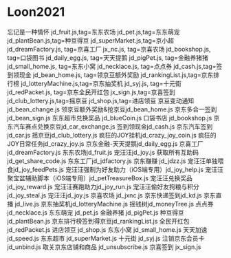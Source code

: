 # Loon2021
忘记是一种情怀
jd_fruit.js,tag=东东农场
jd_pet.js,tag=东东萌宠
jd_plantBean.js,tag=种豆得豆
jd_superMarket.js,tag=京小超
jd_dreamFactory.js, tag=京喜工厂
jx_nc.js, tag=京喜农场
jd_bookshop.js, tag=口袋图书
jd_daily_egg.js, tag=天天提鹅
jd_pigPet.js, tag=金融养猪猪
jd_small_home.js, tag=东东小窝
jd_necklace.js, tag=点点券
jd_cash.js,tag=签到领现金
jd_bean_home.js, tag=领京豆额外奖励
jd_rankingList.js,tag=京东排行榜
jd_lotteryMachine.js,tag=京东抽奖机
jd_syj.js, tag=十元街
jd_redPacket.js, tag=京东全民开红包
jx_sign.js,tag=京喜签到
jd_club_lottery.js,tag=摇京豆
jd_shop.js,tag=进店领豆
	京豆变动通知jd_bean_change.js
	领京豆额外奖励&抢京豆jd_bean_home.js
	京东多合一签到jd_bean_sign.js
	东东超市兑换奖品	jd_blueCoin.js
	口袋书店	jd_bookshop.js
	京东汽车赛点兑换京豆jd_car_exchange.js
	签到领现金jd_cash.js
	京东汽车签到jd_car.js
	摇京豆jd_club_lottery.js
	疯狂的JOY挂机jd_crazy_joy_coin.js
	疯狂的JOY日常任务jd_crazy_joy.js
	京东金融-天天提鹅jd_daily_egg.js
	京喜工厂jd_dreamFactory.js
	东东农场jd_fruit.js
	宠汪汪jd_joy.js
	获取所有互助码jd_get_share_code.js
	东东工厂jd_jdfactory.js
	京东赚赚	jd_jdzz.js
	宠汪汪单独喂食jd_joy_feedPets.js
	宠汪汪强制为好友助力（iOS端专用）jd_joy_help.js
	宠汪汪聚宝盆辅助脚本（iOS端专用）jd_petTreasureBox.js
	宠汪汪兑换奖品jd_joy_reward.js
	宠汪汪赛跑助力jd_joy_run.js
	宠汪汪偷好友狗粮与积分jd_joy_steal.js
	宠汪汪jd_joy.js
	京喜农场	jd_jxnc.js
	京东快递签到jd_kd.js
	京东直播	jd_live.js
	京东抽奖机jd_lotteryMachine.js
	摇钱树jd_moneyTree.js
	点点券jd_necklace.js
	东东萌宠	jd_pet.js
	金融养猪	jd_pigPet.js
	种豆得豆	jd_plantBean.js
	京东排行榜签到得京豆jd_rankingList.js
	全民开红包jd_redPacket.js
	进店领豆	jd_shop.js
	东东小窝	jd_small_home.js
	天天加速	jd_speed.js
	东东超市	jd_superMarket.js
	十元街	jd_syj.js
	注销京东会员卡jd_unbind.js
	取关京东店铺和商品	jd_unsubscribe.js
	京喜签到	jx_sign.js
